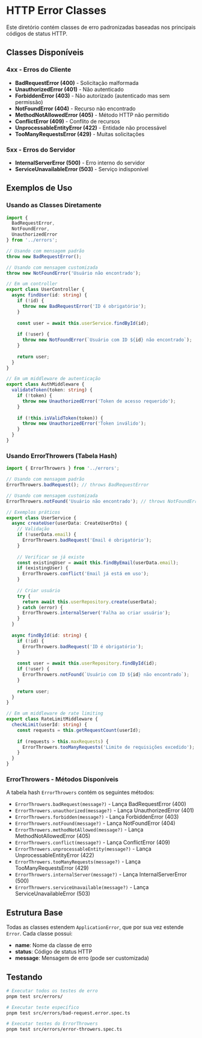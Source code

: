# HTTP Error Classes

Este diretório contém classes de erro padronizadas baseadas nos principais códigos de status HTTP.

## Classes Disponíveis

### 4xx - Erros do Cliente

- **BadRequestError (400)** - Solicitação malformada
- **UnauthorizedError (401)** - Não autenticado
- **ForbiddenError (403)** - Não autorizado (autenticado mas sem permissão)
- **NotFoundError (404)** - Recurso não encontrado
- **MethodNotAllowedError (405)** - Método HTTP não permitido
- **ConflictError (409)** - Conflito de recursos
- **UnprocessableEntityError (422)** - Entidade não processável
- **TooManyRequestsError (429)** - Muitas solicitações

### 5xx - Erros do Servidor

- **InternalServerError (500)** - Erro interno do servidor
- **ServiceUnavailableError (503)** - Serviço indisponível

## Exemplos de Uso

### Usando as Classes Diretamente

```typescript
import { 
  BadRequestError, 
  NotFoundError, 
  UnauthorizedError 
} from '../errors';

// Usando com mensagem padrão
throw new BadRequestError();

// Usando com mensagem customizada
throw new NotFoundError('Usuário não encontrado');

// Em um controller
export class UserController {
  async findUser(id: string) {
    if (!id) {
      throw new BadRequestError('ID é obrigatório');
    }
    
    const user = await this.userService.findById(id);
    
    if (!user) {
      throw new NotFoundError(`Usuário com ID ${id} não encontrado`);
    }
    
    return user;
  }
}

// Em um middleware de autenticação
export class AuthMiddleware {
  validateToken(token: string) {
    if (!token) {
      throw new UnauthorizedError('Token de acesso requerido');
    }
    
    if (!this.isValidToken(token)) {
      throw new UnauthorizedError('Token inválido');
    }
  }
}
```

### Usando ErrorThrowers (Tabela Hash)

```typescript
import { ErrorThrowers } from '../errors';

// Usando com mensagem padrão
ErrorThrowers.badRequest(); // throws BadRequestError

// Usando com mensagem customizada
ErrorThrowers.notFound('Usuário não encontrado'); // throws NotFoundError

// Exemplos práticos
export class UserService {
  async createUser(userData: CreateUserDto) {
    // Validação
    if (!userData.email) {
      ErrorThrowers.badRequest('Email é obrigatório');
    }
    
    // Verificar se já existe
    const existingUser = await this.findByEmail(userData.email);
    if (existingUser) {
      ErrorThrowers.conflict('Email já está em uso');
    }
    
    // Criar usuário
    try {
      return await this.userRepository.create(userData);
    } catch (error) {
      ErrorThrowers.internalServer('Falha ao criar usuário');
    }
  }
  
  async findById(id: string) {
    if (!id) {
      ErrorThrowers.badRequest('ID é obrigatório');
    }
    
    const user = await this.userRepository.findById(id);
    if (!user) {
      ErrorThrowers.notFound(`Usuário com ID ${id} não encontrado`);
    }
    
    return user;
  }
}

// Em um middleware de rate limiting
export class RateLimitMiddleware {
  checkLimit(userId: string) {
    const requests = this.getRequestCount(userId);
    
    if (requests > this.maxRequests) {
      ErrorThrowers.tooManyRequests('Limite de requisições excedido');
    }
  }
}
```

### ErrorThrowers - Métodos Disponíveis

A tabela hash `ErrorThrowers` contém os seguintes métodos:

- `ErrorThrowers.badRequest(message?)` - Lança BadRequestError (400)
- `ErrorThrowers.unauthorized(message?)` - Lança UnauthorizedError (401)
- `ErrorThrowers.forbidden(message?)` - Lança ForbiddenError (403)
- `ErrorThrowers.notFound(message?)` - Lança NotFoundError (404)
- `ErrorThrowers.methodNotAllowed(message?)` - Lança MethodNotAllowedError (405)
- `ErrorThrowers.conflict(message?)` - Lança ConflictError (409)
- `ErrorThrowers.unprocessableEntity(message?)` - Lança UnprocessableEntityError (422)
- `ErrorThrowers.tooManyRequests(message?)` - Lança TooManyRequestsError (429)
- `ErrorThrowers.internalServer(message?)` - Lança InternalServerError (500)
- `ErrorThrowers.serviceUnavailable(message?)` - Lança ServiceUnavailableError (503)

## Estrutura Base

Todas as classes estendem `ApplicationError`, que por sua vez estende `Error`. Cada classe possui:

- **name**: Nome da classe de erro
- **status**: Código de status HTTP
- **message**: Mensagem de erro (pode ser customizada)

## Testando

```bash
# Executar todos os testes de erro
pnpm test src/errors/

# Executar teste específico
pnpm test src/errors/bad-request.error.spec.ts

# Executar testes do ErrorThrowers
pnpm test src/errors/error-throwers.spec.ts
```
